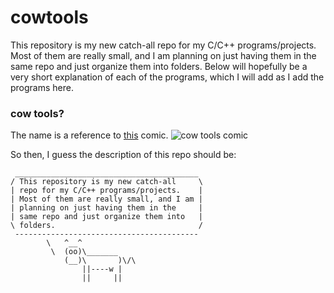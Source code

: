 # cowtools
This repository is my new catch-all repo for my C/C++ programs/projects. Most of them are really small, and I am planning on just having them in the same repo and just organize them into folders.
Below will hopefully be a very short explanation of each of the programs, which I will add as I add the programs here.

### cow tools?
The name is a reference to [this](https://en.wikipedia.org/wiki/Cow_tools) comic.
![cow tools comic](https://upload.wikimedia.org/wikipedia/en/9/9a/Cow_Tools_cartoon.png)

So then, I guess the description of this repo should be:
```
 _________________________________________ 
/ This repository is my new catch-all     \
| repo for my C/C++ programs/projects.    |
| Most of them are really small, and I am |
| planning on just having them in the     |
| same repo and just organize them into   |
\ folders.                                /
 ----------------------------------------- 
        \   ^__^
         \  (oo)\_______
            (__)\       )\/\
                ||----w |
                ||     ||
```
